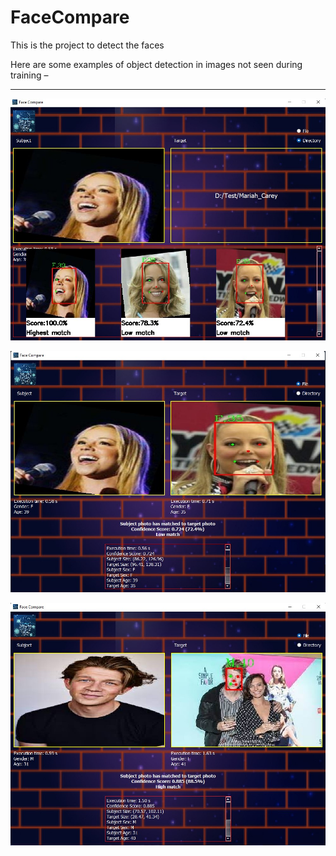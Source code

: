 # FaceCompare
This is the project to detect the faces

Here are some examples of object detection in images not seen during training –

---

<p align="center">
<img src="./Output/001.jpg">
</p>

<p align="center">
<img src="./Output/002.jpg">
</p>

<p align="center">
<img src="./Output/003.jpg">
</p>
